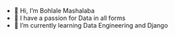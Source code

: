 - 👋 Hi, I’m Bohlale Mashalaba
- 👀 I have a passion for Data in all forms
- 🌱 I’m currently learning Data Engineering and Django 

<!---
TidoMash/TidoMash is a ✨ special ✨ repository because its `README.md` (this file) appears on your GitHub profile.
You can click the Preview link to take a look at your changes.
--->
